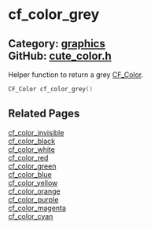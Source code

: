 [](../header.md ':include')

# cf_color_grey

Category: [graphics](/api_reference?id=graphics)  
GitHub: [cute_color.h](https://github.com/RandyGaul/cute_framework/blob/master/include/cute_color.h)  
---

Helper function to return a grey [CF_Color](/graphics/cf_color.md).

```cpp
CF_Color cf_color_grey()
```

## Related Pages

[cf_color_invisible](/graphics/cf_color_invisible.md)  
[cf_color_black](/graphics/cf_color_black.md)  
[cf_color_white](/graphics/cf_color_white.md)  
[cf_color_red](/graphics/cf_color_red.md)  
[cf_color_green](/graphics/cf_color_green.md)  
[cf_color_blue](/graphics/cf_color_blue.md)  
[cf_color_yellow](/graphics/cf_color_yellow.md)  
[cf_color_orange](/graphics/cf_color_orange.md)  
[cf_color_purple](/graphics/cf_color_purple.md)  
[cf_color_magenta](/graphics/cf_color_magenta.md)  
[cf_color_cyan](/graphics/cf_color_cyan.md)  
